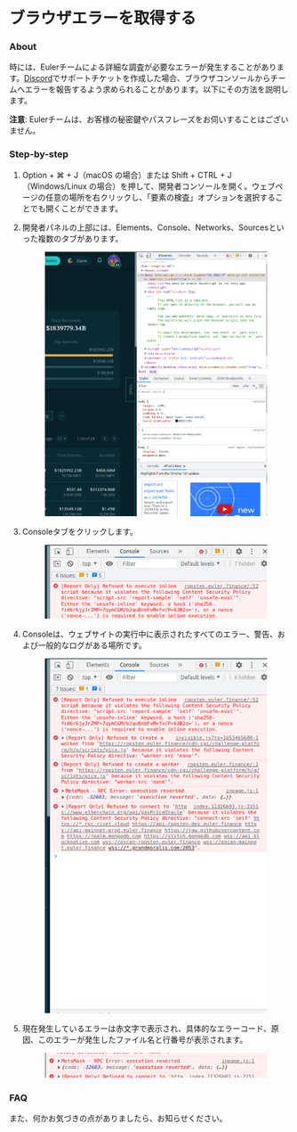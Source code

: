 # ブラウザエラーを取得する

### About

時には、Eulerチームによる詳細な調査が必要なエラーが発生することがあります。[Discord](https://discord.com/invite/CdG97VSYGk)でサポートチケットを作成した場合、ブラウザコンソールからチームへエラーを報告するよう求められることがあります。以下にその方法を説明します。

**注意**: Eulerチームは、お客様の秘密鍵やパスフレーズをお伺いすることはございません。

### Step-by-step

1. Option + ⌘ + J（macOS の場合）または Shift + CTRL + J（Windows/Linux の場合）を押して、開発者コンソールを開く。ウェブページの任意の場所を右クリックし、「要素の検査」オプションを選択することでも開くことができます。
2.  開発者パネルの上部には、Elements、Console、Networks、Sourcesといった複数のタブがあります。

    <figure><img src="../../.gitbook/assets/image (10).png" alt=""><figcaption></figcaption></figure>
3.  Consoleタブをクリックします。

    <figure><img src="../../.gitbook/assets/image (7).png" alt=""><figcaption></figcaption></figure>
4.  Consoleは、ウェブサイトの実行中に表示されたすべてのエラー、警告、および一般的なログがある場所です。

    <figure><img src="../../.gitbook/assets/image (6).png" alt=""><figcaption></figcaption></figure>
5.  現在発生しているエラーは赤文字で表示され、具体的なエラーコード、原因、このエラーが発生したファイル名と行番号が表示されます。

    <figure><img src="../../.gitbook/assets/image (1) (2).png" alt=""><figcaption></figcaption></figure>

### FAQ

また、何かお気づきの点がありましたら、お知らせください。
